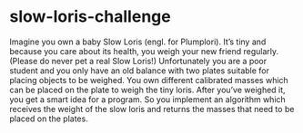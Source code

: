 # slow-loris-challenge
Imagine you own a baby Slow Loris (engl. for Plumplori). It’s tiny and because you care about its health, you weigh your new friend regularly. (Please do never pet a real Slow Loris!) Unfortunately you are a poor student and you only have an old balance with two plates suitable for placing objects to be weighed. You own different calibrated masses which can be placed on the plate to weigh the tiny loris. After you’ve weighed it, you get a smart idea for a program. So you implement an algorithm which receives the weight of the slow loris and returns the masses that need to be placed on the plates.
